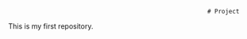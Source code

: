                                                             # Project
This is my first repository.                                                                                                                                                                                                                                                                                                                                                                                                                                                             
